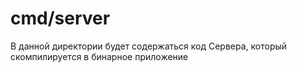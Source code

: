 # cmd/server

В данной директории будет содержаться код Сервера, который скомпилируется в бинарное приложение
